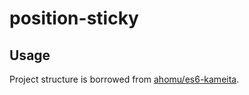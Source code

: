 # position-sticky

## Usage

Project structure is borrowed from [ahomu/es6-kameita](http://github.com/ahomu/es6-kameita).
